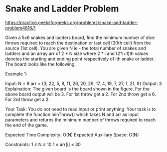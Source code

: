 # Snake and Ladder Problem

https://practice.geeksforgeeks.org/problems/snake-and-ladder-problem4816/1


Given a 5x6 snakes and ladders board, find the minimum number of dice throws required to reach the destination or last cell (30th cell) from the source (1st cell). You are given N ie - the total number of snakes and ladders and an array arr of 2 * N size where 2 * i and (2*i+1)th values denotes the starting and ending point respecitvely of ith snake or ladder. The board looks like the following.
                                   

Example 1:

Input:
N = 8
arr = {3, 22, 5, 8, 11, 26, 20, 29, 
       17, 4, 19, 7, 27, 1, 21, 9}
Output:
3
Explaination:
The given board is the board shown
in the figure. For the above board 
output will be 3. For 1st throw get a 2. For 
2nd throw get a 6. For 3rd throw get a 2.

Your Task:
You do not need to read input or print anything. Your task is to complete the function minThrow() which takes N and arr as input parameters and returns the minimum number of throws required to reach the end of the game.


Expected Time Complexity: O(N)
Expected Auxiliary Space: O(N)


Constraints:
1 ≤ N ≤ 10
1 ≤ arr[i] ≤ 30  
